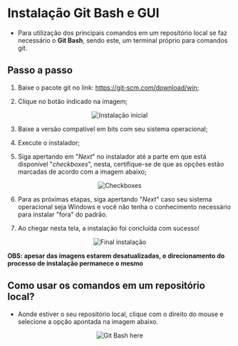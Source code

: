 # Instalação Git Bash e GUI

* Para utilização dos principais comandos em um repositório local se faz necessário o **Git Bash**, sendo este, um terminal próprio para comandos git.

## Passo a passo

1. Baixe o pacote git no link: https://git-scm.com/download/win;

2. Clique no botão indicado na imagem;

<div align='center'>

![Instalação inicial](https://dicasdeprogramacao.com.br/images/como-instalar-o-git-no-windows/site-download-git.png)

</div>

3. Baixe a versão compatível em bits com seu sistema operacional;

4. Execute o instalador;

5. Siga apertando em "_Next_" no instalador até a parte em que está disponível "_checkboxes_", nesta, certifique-se de que as opções estão marcadas de acordo com a imagem abaixo; 

<div align='center'>

![Checkboxes](https://dicasdeprogramacao.com.br/images/como-instalar-o-git-no-windows/instalador-git-03-componentes.png)

</div>

6. Para as próximas etapas, siga apertando "_Next_" caso seu sistema operacional seja Windows e você não tenha o conhecimento necessário para instalar "fora" do padrão.

7. Ao chegar nesta tela, a instalação foi concluída com sucesso! 

<div align='center'>

![Final instalação](https://dicasdeprogramacao.com.br/images/como-instalar-o-git-no-windows/instalador-git-11-finalizar-instalacao.png)

</div>

**OBS: apesar das imagens estarem desatualizadas, o direcionamento do processo de instalação permanece o mesmo** 

## Como usar os comandos em um repositório local?

* Aonde estiver o seu repositório local, clique com o direito do mouse e selecione a opção apontada na imagem abaixo. 

<div align='center'>

![Git Bash here](https://jcutrer.com/wp-content/uploads/2018/01/git-bash-here-right-click.png.webp)

</div>
